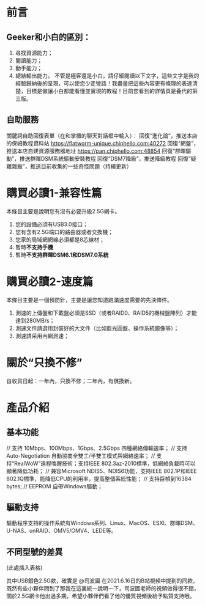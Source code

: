 # 前言
## Geeker和小白的區別：

  1. 尋找資源能力；
  2. 閱讀能力；
  3. 動手能力；
  4. 總結輸出能力。
不管是極客還是小白，請仔細閱讀以下文字，這些文字是我的經驗歸納後的呈現，可以使您少走彎路！我盡量把這些內容更有條理的表達清楚，目標是做讓小白都能看懂並實現的教程！目前您看到的詳情頁是叠代的第三版。

## 自助服務
關鍵詞自助回復表單（在和掌櫃的聊天對話框中輸入）：
回復“進化論”，推送本店的保姆教程資料站 https://flatworm-unique.chiphello.com:40272
回復“網盤”，推送本店自建資源服務器地址 
https://pan.chiphello.com:48854
回復“群暉驅動”，推送群暉DSM系統驅動安裝教程
回復“DSM7降級”，推送降級教程
回復“疑難雜癥”，推送目前收集的一些奇怪問題（持續更新）

# 購買必讀1-兼容性篇
本條目主要是說明您有沒有必要升級2.5G網卡。
1. 您的設備必須有USB3.0接口；
2. 您有含有2.5G端口的路由器或者交換機；
3. 您家的局域網網線必須都是8芯線材；
4. 暫時**不支持手機**
5. 暫時**不支持群暉DSM6.1和DSM7.0系統**

# 購買必讀2-速度篇
本條目主要是一個預防針，主要是讓您知道跑滿速度需要的先決條件。
1. 測速的上傳盤和下載盤必須是SSD（或者RAID0、RAID5的機械盤陣列）才能達到280MB/s；
2. 測速文件請選用封裝好的大文件（比如藍光圓盤、操作系統鏡像等）；
3. 測速請采用內網測速；

# 關於“只換不修”
自收貨日起：一年內，只換不修；二年內，有償換新。

# 產品介紹
## 基本功能
// 支持 10Mbps、100Mbps、1Gbps、2.5Gbps 四種網絡傳輸速率；
// 支持Auto-Negotiation 自動協商全雙工/半雙工模式與網絡速率；
// 支持“RealWoW”遠程喚醒技術；支持IEEE 802.3az-2010標準，低網絡負載時可以顯著降低功耗；
// 兼容Microsoft NDIS5、NDIS6功能，支持IEEE 802.1P和IEEE 802.1Q標準，能降低CPU的利用率，提高整個系統性能；
// 支持巨幀到16384 bytes;
// EEPROM 自帶Windows驅動；

## 驅動支持
驅動程序支持的操作系統有Windows系列、Linux、MacOS、ESXI、群暉DSM、U-NAS、unRAID、OMV5/OMV4、LEDE等。
## 不同型號的差異
(此處插入表格)

其中USB銀色2.5G款，確實是 @司波圖 在2021.6.16日的B站視頻中提到的同款，既然有些小夥伴問到了那我在這裏統一說明一下，司波圖老師的視頻做得很不錯，關於2.5G網卡他出過多期，希望小夥伴們看了他的優質視頻後給予點贊支持哦。
